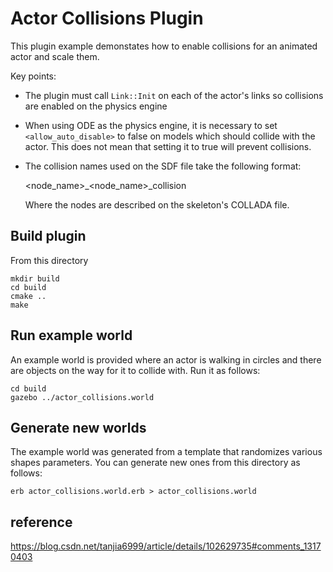 # Actor Collisions Plugin

This plugin example demonstates how to enable collisions for an
animated actor and scale them.

Key points:

* The plugin must call `Link::Init` on each of the actor's links so collisions
  are enabled on the physics engine

* When using ODE as the physics engine, it is necessary to set
  `<allow_auto_disable>` to false on models which should collide with the actor.
  This does not mean that setting it to true will prevent collisions.

* The collision names used on the SDF file take the following format:

    <node_name>_<node_name>_collision

  Where the nodes are described on the skeleton's COLLADA file.

## Build plugin

From this directory

    mkdir build
    cd build
    cmake ..
    make

## Run example world

An example world is provided where an actor is walking in circles and there are
objects on the way for it to collide with. Run it as follows:

    cd build
    gazebo ../actor_collisions.world

## Generate new worlds

The example world was generated from a template that randomizes various shapes
parameters. You can generate new ones from this directory as follows:

    erb actor_collisions.world.erb > actor_collisions.world
   
## reference
https://blog.csdn.net/tanjia6999/article/details/102629735#comments_13170403
